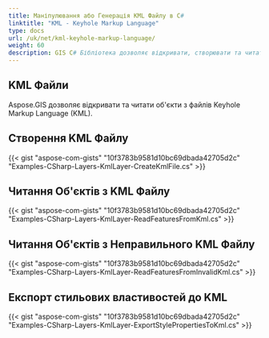 ```yaml
---
title: Маніпулювання або Генерація KML Файлу в C#
linktitle: "KML - Keyhole Markup Language"
type: docs
url: /uk/net/kml-keyhole-markup-language/
weight: 60
description: GIS C# Бібліотека дозволяє відкривати, створювати та читати об'єкти з файлів Keyhole Markup Language (KML).
---
```


## **KML Файли**
Aspose.GIS дозволяє відкривати та читати об'єкти з файлів Keyhole Markup Language (KML).
## **Створення KML Файлу**
{{< gist "aspose-com-gists" "10f3783b9581d10bc69dbada42705d2c" "Examples-CSharp-Layers-KmlLayer-CreateKmlFile.cs" >}}
## **Читання Об'єктів з KML Файлу**
{{< gist "aspose-com-gists" "10f3783b9581d10bc69dbada42705d2c" "Examples-CSharp-Layers-KmlLayer-ReadFeaturesFromKml.cs" >}}
## **Читання Об'єктів з Неправильного KML Файлу**
{{< gist "aspose-com-gists" "10f3783b9581d10bc69dbada42705d2c" "Examples-CSharp-Layers-KmlLayer-ReadFeaturesFromInvalidKml.cs" >}}
## **Експорт стильових властивостей до KML**
{{< gist "aspose-com-gists" "10f3783b9581d10bc69dbada42705d2c" "Examples-CSharp-Layers-KmlLayer-ExportStylePropertiesToKml.cs" >}}
